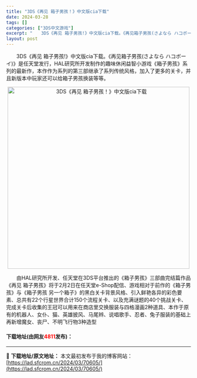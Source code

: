 ```yaml
---
title: "3DS《再见 箱子男孩！》中文版cia下载"
date: 2024-03-28
tags: []
categories: ["3DS中文游戏"]
excerpt: "　　3DS《再见 箱子男孩!》中文版cia下载。《再见箱子男孩(さよなら ハコボーイ)》是任天堂发行，HAL研究所开发制作的趣味休闲益智小游戏《箱子男孩》系列的最新作，本作作为系列的第三部继承了系列传统风格，加入了更多的关卡，并且新版本中玩家还可以给箱子男孩换装等等。 　　由HAL研究所开发、任天堂&hellip;"
layout: post
---
```


 <p>　　3DS《再见 箱子男孩!》中文版cia下载。《再见箱子男孩(さよなら ハコボーイ)》是任天堂发行，HAL研究所开发制作的趣味休闲益智小游戏《箱子男孩》系列的最新作，本作作为系列的第三部继承了系列传统风格，加入了更多的关卡，并且新版本中玩家还可以给箱子男孩换装等等。</p> <p align="center"><img align="" border="0" src="https://lad.sfcrom.cn/wp-content/uploads/2024/03/20240328_66054815539bf.jpg" width="496" alt="3DS《再见 箱子男孩！》中文版cia下载" /></p> <p>　　由HAL研究所开发、任天堂在3DS平台推出的《箱子男孩》三部曲完结篇作品《再见 箱子男孩》将于2月2日在任天堂e-Shop配信、游戏相对于前作的《箱子男孩》与《箱子男孩 另一个箱子》的黑白关卡背景风格、引入鲜艳各异的彩色要素、总共有22个行星世界合计150个流程关卡、以及充满谜题的40个挑战关卡、完成关卡后收集的王冠可以用来在商店里交换服装与四格漫画2种道具、本作于原有的机器人、女仆、猫、英雄披风、马尾辫、说唱歌手、忍者、兔子服装的基础上再新增魔女、丧尸、不明飞行物3种造型</p> <p><h4>下载地址(由网友<font color="red">4811</font>发布)：</h4></p> 

---
📖 **下载地址/原文地址：** 本文最初发布于我的博客网站：[https://lad.sfcrom.cn/2024/03/70605/](https://lad.sfcrom.cn/2024/03/70605/)
